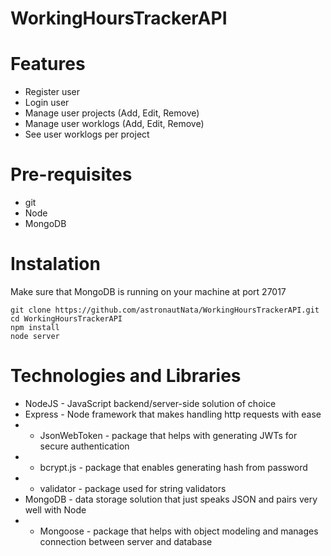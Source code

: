 # WorkingHoursTrackerAPI

# Features
- Register user
- Login user
- Manage user projects (Add, Edit, Remove)
- Manage user worklogs (Add, Edit, Remove)
- See user worklogs per project

# Pre-requisites
- git
- Node
- MongoDB

# Instalation
Make sure that MongoDB is running on your machine at port 27017 
```
git clone https://github.com/astronautNata/WorkingHoursTrackerAPI.git
cd WorkingHoursTrackerAPI
npm install
node server
```

# Technologies and Libraries
- NodeJS - JavaScript backend/server-side solution of choice
- Express - Node framework that makes handling http requests with ease
- - JsonWebToken - package that helps with generating JWTs for secure authentication
- - bcrypt.js - package that enables generating hash from password
- - validator - package used for string validators 
- MongoDB - data storage solution that just speaks JSON and pairs very well with Node
- - Mongoose - package that helps with object modeling and manages connection between server and database

